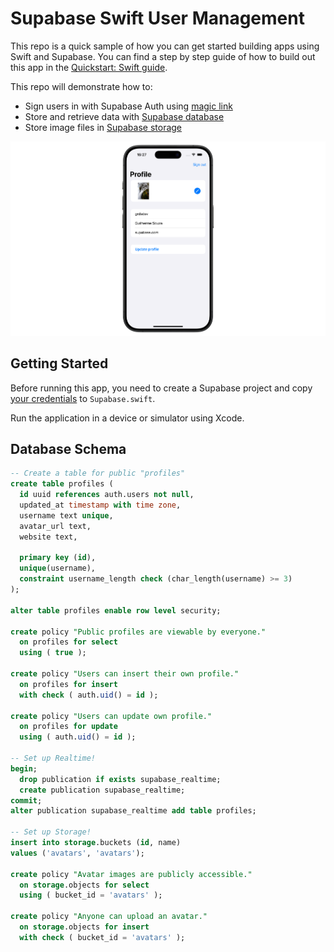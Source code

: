 # Supabase Swift User Management

This repo is a quick sample of how you can get started building apps using Swift and Supabase. You can find a step by step guide of how to build out this app in the [Quickstart: Swift guide](https://supabase.io/docs/guides/with-swift). 

This repo will demonstrate how to:
- Sign users in with Supabase Auth using [magic link](https://supabase.io/docs/reference/dart/auth-signin#sign-in-with-magic-link)
- Store and retrieve data with [Supabase database](https://supabase.io/docs/guides/database)
- Store image files in [Supabase storage](https://supabase.io/docs/guides/storage)

![Supabase User Management example](supabase-swift-demo.png)

## Getting Started

Before running this app, you need to create a Supabase project and copy [your credentials](https://supabase.io/docs/guides/with-flutter#get-the-api-keys) to `Supabase.swift`. 

Run the application in a device or simulator using Xcode.

## Database Schema

```sql
-- Create a table for public "profiles"
create table profiles (
  id uuid references auth.users not null,
  updated_at timestamp with time zone,
  username text unique,
  avatar_url text,
  website text,

  primary key (id),
  unique(username),
  constraint username_length check (char_length(username) >= 3)
);

alter table profiles enable row level security;

create policy "Public profiles are viewable by everyone."
  on profiles for select
  using ( true );

create policy "Users can insert their own profile."
  on profiles for insert
  with check ( auth.uid() = id );

create policy "Users can update own profile."
  on profiles for update
  using ( auth.uid() = id );

-- Set up Realtime!
begin;
  drop publication if exists supabase_realtime;
  create publication supabase_realtime;
commit;
alter publication supabase_realtime add table profiles;

-- Set up Storage!
insert into storage.buckets (id, name)
values ('avatars', 'avatars');

create policy "Avatar images are publicly accessible."
  on storage.objects for select
  using ( bucket_id = 'avatars' );

create policy "Anyone can upload an avatar."
  on storage.objects for insert
  with check ( bucket_id = 'avatars' );
```